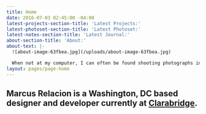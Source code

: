 ```yaml
---
title: Home
date: 2016-07-03 02:45:00 -04:00
latest-projects-section-title: 'Latest Projects:'
latest-photoset-section-title: 'Latest Photoset:'
latest-notes-section-title: 'Latest Journal:'
about-section-title: 'About:'
about-text: |-
  ![about-image-63fbea.jpg](/uploads/about-image-63fbea.jpg)

  When not at my computer, I can often be found shooting photographs in the city, spending time with family, attending local meet ups, or playing video games with friends.
layout: pages/page-home
---
```


## Marcus Relacion is a Washington, DC based designer and developer currently at [Clarabridge](http://www.clarabridge.com).
